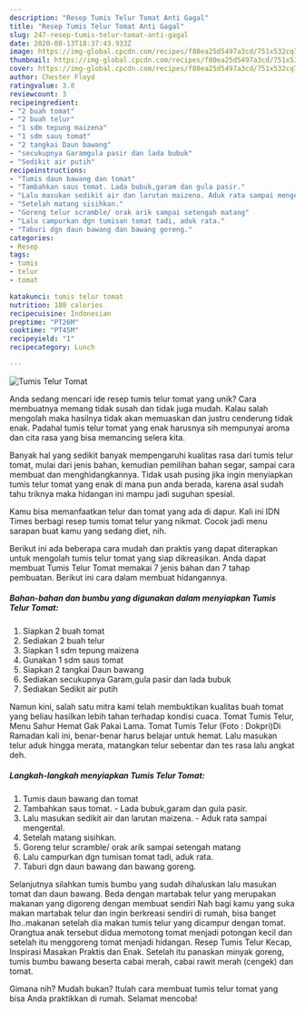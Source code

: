 ```yaml
---
description: "Resep Tumis Telur Tomat Anti Gagal"
title: "Resep Tumis Telur Tomat Anti Gagal"
slug: 247-resep-tumis-telur-tomat-anti-gagal
date: 2020-08-13T18:37:43.933Z
image: https://img-global.cpcdn.com/recipes/f80ea25d5497a3cd/751x532cq70/tumis-telur-tomat-foto-resep-utama.jpg
thumbnail: https://img-global.cpcdn.com/recipes/f80ea25d5497a3cd/751x532cq70/tumis-telur-tomat-foto-resep-utama.jpg
cover: https://img-global.cpcdn.com/recipes/f80ea25d5497a3cd/751x532cq70/tumis-telur-tomat-foto-resep-utama.jpg
author: Chester Floyd
ratingvalue: 3.8
reviewcount: 3
recipeingredient:
- "2 buah tomat"
- "2 buah telur"
- "1 sdm tepung maizena"
- "1 sdm saus tomat"
- "2 tangkai Daun bawang"
- "secukupnya Garamgula pasir dan lada bubuk"
- "Sedikit air putih"
recipeinstructions:
- "Tumis daun bawang dan tomat"
- "Tambahkan saus tomat. Lada bubuk,garam dan gula pasir."
- "Lalu masukan sedikit air dan larutan maizena. Aduk rata sampai mengental."
- "Setelah matang sisihkan."
- "Goreng telur scramble/ orak arik sampai setengah matang"
- "Lalu campurkan dgn tumisan tomat tadi, aduk rata."
- "Taburi dgn daun bawang dan bawang goreng."
categories:
- Resep
tags:
- tumis
- telur
- tomat

katakunci: tumis telur tomat 
nutrition: 180 calories
recipecuisine: Indonesian
preptime: "PT26M"
cooktime: "PT45M"
recipeyield: "1"
recipecategory: Lunch

---
```



![Tumis Telur Tomat](https://img-global.cpcdn.com/recipes/f80ea25d5497a3cd/751x532cq70/tumis-telur-tomat-foto-resep-utama.jpg)

Anda sedang mencari ide resep tumis telur tomat yang unik? Cara membuatnya memang tidak susah dan tidak juga mudah. Kalau salah mengolah maka hasilnya tidak akan memuaskan dan justru cenderung tidak enak. Padahal tumis telur tomat yang enak harusnya sih mempunyai aroma dan cita rasa yang bisa memancing selera kita.

Banyak hal yang sedikit banyak mempengaruhi kualitas rasa dari tumis telur tomat, mulai dari jenis bahan, kemudian pemilihan bahan segar, sampai cara membuat dan menghidangkannya. Tidak usah pusing jika ingin menyiapkan tumis telur tomat yang enak di mana pun anda berada, karena asal sudah tahu triknya maka hidangan ini mampu jadi suguhan spesial.

Kamu bisa memanfaatkan telur dan tomat yang ada di dapur. Kali ini IDN Times berbagi resep tumis tomat telur yang nikmat. Cocok jadi menu sarapan buat kamu yang sedang diet, nih.


Berikut ini ada beberapa cara mudah dan praktis yang dapat diterapkan untuk mengolah tumis telur tomat yang siap dikreasikan. Anda dapat membuat Tumis Telur Tomat memakai 7 jenis bahan dan 7 tahap pembuatan. Berikut ini cara dalam membuat hidangannya.

<!--inarticleads1-->

##### Bahan-bahan dan bumbu yang digunakan dalam menyiapkan Tumis Telur Tomat:

1. Siapkan 2 buah tomat
1. Sediakan 2 buah telur
1. Siapkan 1 sdm tepung maizena
1. Gunakan 1 sdm saus tomat
1. Siapkan 2 tangkai Daun bawang
1. Sediakan secukupnya Garam,gula pasir dan lada bubuk
1. Sediakan Sedikit air putih


Namun kini, salah satu mitra kami telah membuktikan kualitas buah tomat yang beliau hasilkan lebih tahan terhadap kondisi cuaca. Tomat Tumis Telur, Menu Sahur Hemat Gak Pakai Lama. Tomat Tumis Telur (Foto : Dokpri)Di Ramadan kali ini, benar-benar harus belajar untuk hemat. Lalu masukan telur aduk hingga merata, matangkan telur sebentar dan tes rasa lalu angkat deh. 

<!--inarticleads2-->

##### Langkah-langkah menyiapkan Tumis Telur Tomat:

1. Tumis daun bawang dan tomat
1. Tambahkan saus tomat. - Lada bubuk,garam dan gula pasir.
1. Lalu masukan sedikit air dan larutan maizena. - Aduk rata sampai mengental.
1. Setelah matang sisihkan.
1. Goreng telur scramble/ orak arik sampai setengah matang
1. Lalu campurkan dgn tumisan tomat tadi, aduk rata.
1. Taburi dgn daun bawang dan bawang goreng.


Selanjutnya silahkan tumis bumbu yang sudah dihaluskan lalu masukan tomat dan daun bawang. Beda dengan martabak telur yang merupakan makanan yang digoreng dengan membuat sendiri Nah bagi kamu yang suka makan martabak telur dan ingin berkreasi sendiri di rumah, bisa banget lho..makanan setelah dia makan tumis telur yang dicampur dengan tomat. Orangtua anak tersebut didua memotong tomat menjadi potongan kecil dan setelah itu menggoreng tomat menjadi hidangan. Resep Tumis Telur Kecap, Inspirasi Masakan Praktis dan Enak. Setelah itu panaskan minyak goreng, tumis bumbu bawang beserta cabai merah, cabai rawit merah (cengek) dan tomat. 

Gimana nih? Mudah bukan? Itulah cara membuat tumis telur tomat yang bisa Anda praktikkan di rumah. Selamat mencoba!
